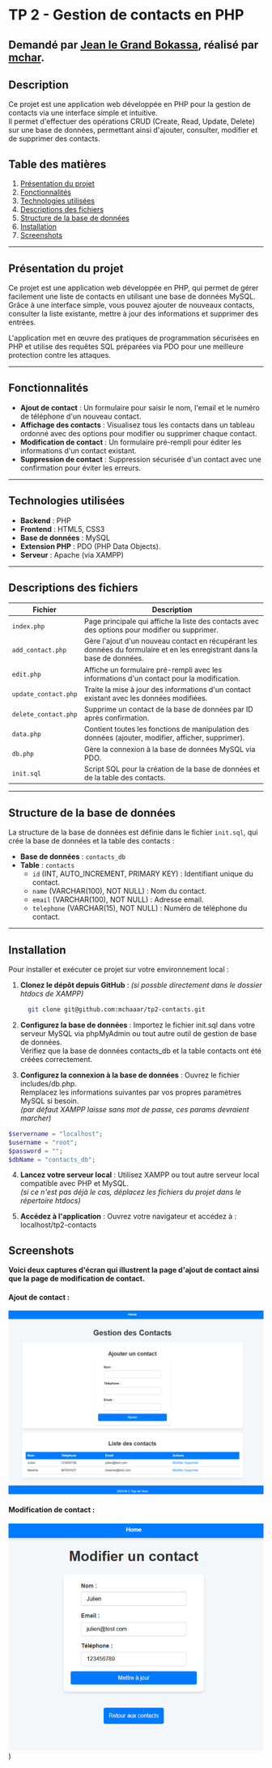 # TP 2 - Gestion de contacts en PHP

## Demandé par [Jean le Grand Bokassa](https://github.com/jlbokass), réalisé par [mchar](https://github.com/mchaaar).

## Description
Ce projet est une application web développée en PHP pour la gestion de contacts via une interface simple et intuitive.  
Il permet d'effectuer des opérations CRUD (Create, Read, Update, Delete) sur une base de données, permettant ainsi d'ajouter, consulter, modifier et de supprimer des contacts.  

## Table des matières
1. [Présentation du projet](#présentation-du-projet)
2. [Fonctionnalités](#fonctionnalités)
3. [Technologies utilisées](#technologies-utilisées)
4. [Descriptions des fichiers](#descriptions-des-fichiers)
5. [Structure de la base de données](#structure-de-la-base-de-données)
6. [Installation](#installation)
7. [Screenshots](#screenshots)

---

## Présentation du projet
Ce projet est une application web développée en PHP, qui permet de gérer facilement une liste de contacts en utilisant une base de données MySQL.  
Grâce à une interface simple, vous pouvez ajouter de nouveaux contacts, consulter la liste existante, mettre à jour des informations et supprimer des entrées. 

L'application met en œuvre des pratiques de programmation sécurisées en PHP et utilise des requêtes SQL préparées via PDO pour une meilleure protection contre les attaques.  

---

## Fonctionnalités
- **Ajout de contact** : Un formulaire pour saisir le nom, l'email et le numéro de téléphone d'un nouveau contact.
- **Affichage des contacts** : Visualisez tous les contacts dans un tableau ordonné avec des options pour modifier ou supprimer chaque contact.
- **Modification de contact** : Un formulaire pré-rempli pour éditer les informations d'un contact existant.
- **Suppression de contact** : Suppression sécurisée d'un contact avec une confirmation pour éviter les erreurs.

---

## Technologies utilisées
- **Backend** : PHP
- **Frontend** : HTML5, CSS3
- **Base de données** : MySQL
- **Extension PHP** : PDO (PHP Data Objects).
- **Serveur** : Apache (via XAMPP)

---

## Descriptions des fichiers

| Fichier              | Description |
|----------------------|-------------|
| `index.php`          | Page principale qui affiche la liste des contacts avec des options pour modifier ou supprimer. |
| `add_contact.php`    | Gère l'ajout d'un nouveau contact en récupérant les données du formulaire et en les enregistrant dans la base de données. |
| `edit.php`           | Affiche un formulaire pré-rempli avec les informations d'un contact pour la modification. |
| `update_contact.php` | Traite la mise à jour des informations d'un contact existant avec les données modifiées. |
| `delete_contact.php` | Supprime un contact de la base de données par ID après confirmation. |
| `data.php`           | Contient toutes les fonctions de manipulation des données (ajouter, modifier, afficher, supprimer). |
| `db.php`             | Gère la connexion à la base de données MySQL via PDO. |
| `init.sql`           | Script SQL pour la création de la base de données et de la table des contacts. |

---

## Structure de la base de données
La structure de la base de données est définie dans le fichier `init.sql`, qui crée la base de données et la table des contacts :

- **Base de données** : `contacts_db`
- **Table** : `contacts`
  - `id` (INT, AUTO_INCREMENT, PRIMARY KEY) : Identifiant unique du contact.
  - `name` (VARCHAR(100), NOT NULL) : Nom du contact.
  - `email` (VARCHAR(100), NOT NULL) : Adresse email.
  - `telephone` (VARCHAR(15), NOT NULL) : Numéro de téléphone du contact.

---

## Installation
Pour installer et exécuter ce projet sur votre environnement local :

1. **Clonez le dépôt depuis GitHub** :
  *(si possble directement dans le dossier htdocs de XAMPP)*
   ```bash
     git clone git@github.com:mchaaar/tp2-contacts.git
   ```

3. **Configurez la base de données** :
Importez le fichier init.sql dans votre serveur MySQL via phpMyAdmin ou tout autre outil de gestion de base de données.  
Vérifiez que la base de données contacts_db et la table contacts ont été créées correctement.  

4. **Configurez la connexion à la base de données** :
Ouvrez le fichier includes/db.php.  
Remplacez les informations suivantes par vos propres paramètres MySQL si besoin.  
*(par défaut XAMPP laisse sans mot de passe, ces params devraient marcher)*  
```php
$servername = "localhost";
$username = "root";
$password = "";
$dbName = "contacts_db";
```

4. **Lancez votre serveur local** :
Utilisez XAMPP ou tout autre serveur local compatible avec PHP et MySQL.  
*(si ce n'est pas déjà le cas, déplacez les fichiers du projet dans le répertoire htdocs)*

5. **Accédez à l'application** :
Ouvrez votre navigateur et accédez à :
localhost/tp2-contacts

## Screenshots
**Voici deux captures d'écran qui illustrent la page d'ajout de contact ainsi que la page de modification de contact.**

#### Ajout de contact :

![capture d'écran de la page d'ajout de contact](https://github.com/mchaaar/tp2-contacts/blob/main/github/gestionDesContactsHome.png)

#### Modification de contact :

![capture d'écran de la page de modification de contact](https://github.com/mchaaar/tp2-contacts/blob/main/github/gestionDesContactsModification.png))
